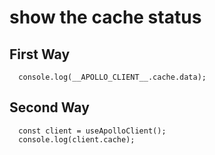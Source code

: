 # show the cache status

## First Way
```
  console.log(__APOLLO_CLIENT__.cache.data);
```

## Second Way
```  
  const client = useApolloClient();
  console.log(client.cache);
```
